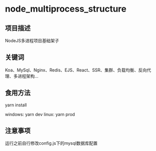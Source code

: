 # node_multiprocess_structure

## 项目描述

NodeJS多进程项目基础架子

## 关键词

Koa、MySql、Nginx、Redis、EJS、React、SSR、集群、负载均衡、反向代理、多进程架构...

## 食用方法

yarn install

windows: yarn dev
linux: yarn prod

## 注意事项

运行之前自行修改config.js下的mysql数据库配置